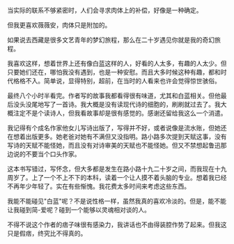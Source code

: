 当实际的联系不够紧密时，人们会寻求肉体上的补偿，好像是一种确定。  

但我更喜欢薇薇安，肉体只是附加的。  

如果说去西藏是很多文艺青年的梦幻旅程，那么在二十岁遇见你就是我的奇幻旅程。  

我喜欢这样，想着世界上还有像白蓝这样的人，好看的人太多，有趣的人太少。但只要她们还在，哪怕我没有遇到，也是一种安慰。而且大多时候这种有趣，都和时代格格不入。简单说，显得特别，超前，在当时的人看来也许会觉得惊世骇俗。  

最终八个小时半看完。作者写的故事我都看得很有味道，尤其和白蓝相关。但他最后没头没尾地写了一首诗。我大概是没有读现代诗的细胞的，刷刷就过去了。我大概注定不是个读诗人，但我看故事却是很有感觉的。感谢还留给我这么一个消遣。  

我记得有个成名作家他女儿写诗出版了，写得并不好，或者说像是流水账，但她还在想着出版更多。她老爸对她有不满但又没指明。路小路多次提到天赋这事，没有写诗的天赋不能怪她，而且没有对诗审美的天赋也不能怪她。但又不禁想起鲁迅那边说的不要当个口头作家。  

这本书写错过，写怀念，但大多都是发生在路小路十九二十岁之间，而我现在十九周岁了。上了一个不上不下的本科，读着一个让人摸不着头脑的专业。想着我已经不再年少年轻了。实在有些惭愧。我花费太多时间来考虑这些东西。  

我能不能碰见"白蓝"呢？不是说性格一样，虽然我真的喜欢冷淡的。但是，能不能让我碰到简-爱呢？碰到一个能够以灵魂相对谈的人。  

不得不说这个作者的痞子味很有感染力，我讲话也不由得装腔作势了起来。但我这只是假痞，终究比不得真的。  